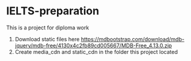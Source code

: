# IELTS-preparation
This is a project for diploma work

1. Download static files here https://mdbootstrap.com/download/mdb-jquery/mdb-free/4130x4c2fb89cd005667/MDB-Free_4.13.0.zip
2. Create media_cdn and static_cdn in the folder this project located
